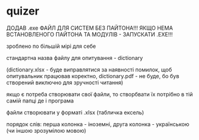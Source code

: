 # quizer
ДОДАВ .exe ФАЙЛ ДЛЯ СИСТЕМ БЕЗ ПАЙТОНА!!! ЯКЩО НЕМА ВСТАНОВЛЕНОГО ПАЙТОНА ТА МОДУЛІВ - ЗАПУСКАТИ .EXE!!!

зроблено по більшій мірі для себе

стандартна назва файлу для опитування - dictionary

(dictionary.xlsx - буде виправлятися за наявності помилок, щоб опитувальник працював коректно, dictionary.pdf - не буде, бо був створений виключно для зручності читання)

якщо є потреба створювати свої файли, то створбвати їх потрібно в тій самій папці де і програма

файли створювати у форматі .xlsx (табличка ексель)

порядок слів: перша колонка - іноземні, друга колонка - українською (чи іншою зрозумілою мовою)


